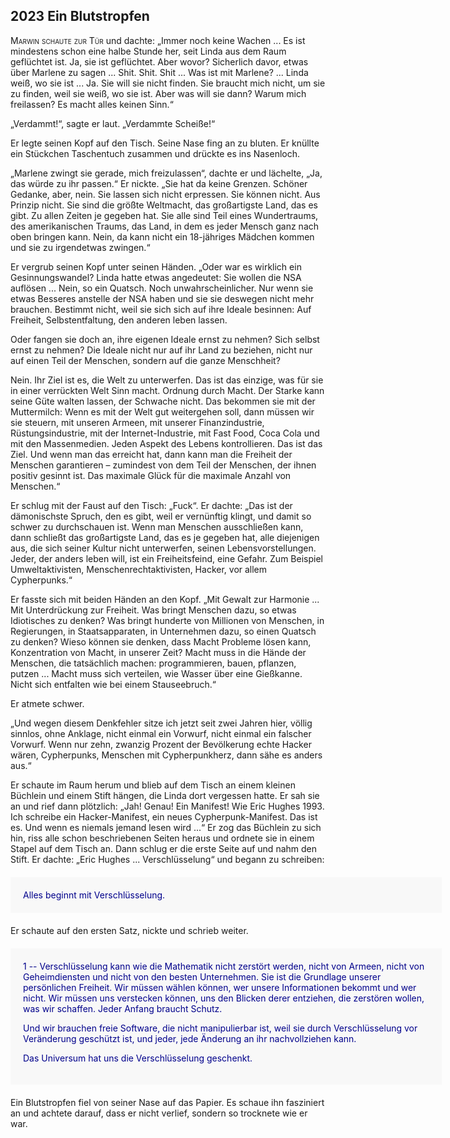 ## **2023** Ein Blutstropfen

<span style="font-variant:small-caps;">Marwin schaute zur Tür</span> und dachte:
„Immer noch keine Wachen ... Es ist mindestens schon eine halbe Stunde her, seit Linda aus dem Raum geflüchtet ist.
Ja, sie ist geflüchtet.
Aber wovor?
Sicherlich davor, etwas über Marlene zu sagen ...
Shit.
Shit.
Shit ...
Was ist mit Marlene? ... 
Linda weiß, wo sie ist ... 
Ja.
Sie will sie nicht finden.
Sie braucht mich nicht, um sie zu finden, weil sie weiß, wo sie ist.
Aber was will sie dann?
Warum mich freilassen?
Es macht alles keinen Sinn.“

„Verdammt!“, sagte er laut.
„Verdammte Scheiße!“

Er legte seinen Kopf auf den Tisch.
Seine Nase fing an zu bluten.
Er knüllte ein Stückchen Taschentuch zusammen und drückte es ins Nasenloch.

„Marlene zwingt sie gerade, mich freizulassen“, dachte er und lächelte, „Ja, das würde zu ihr passen.“
Er nickte.
„Sie hat da keine Grenzen.
Schöner Gedanke, aber, nein.
Sie lassen sich nicht erpressen.
Sie können nicht.
Aus Prinzip nicht.
Sie sind die größte Weltmacht, das großartigste Land, das es gibt.
Zu allen Zeiten je gegeben hat.
Sie alle sind Teil eines Wundertraums, des amerikanischen Traums, das Land, in dem es jeder Mensch ganz nach oben bringen kann.
Nein, da kann nicht ein 18-jähriges Mädchen kommen und sie zu irgendetwas zwingen.“

Er vergrub seinen Kopf unter seinen Händen.
„Oder war es wirklich ein Gesinnungswandel?
Linda hatte etwas angedeutet: Sie wollen die NSA auflösen ... 
Nein, so ein Quatsch.
Noch unwahrscheinlicher.
Nur wenn sie etwas Besseres anstelle der NSA haben und sie sie deswegen nicht mehr brauchen.
Bestimmt nicht, weil sie sich sich auf ihre Ideale besinnen: Auf Freiheit, Selbstentfaltung, den anderen leben lassen.

Oder fangen sie doch an, ihre eigenen Ideale ernst zu nehmen?
Sich selbst ernst zu nehmen?
Die Ideale nicht nur auf ihr Land zu beziehen, nicht nur auf einen Teil der Menschen, sondern auf die ganze Menschheit?

Nein.
Ihr Ziel ist es, die Welt zu unterwerfen.
Das ist das einzige, was für sie in einer verrückten Welt Sinn macht.
Ordnung durch Macht.
Der Starke kann seine Güte walten lassen, der Schwache nicht.
Das bekommen sie mit der Muttermilch:
Wenn es mit der Welt gut weitergehen soll, dann müssen wir sie steuern, mit unseren Armeen, mit unserer Finanzindustrie, Rüstungsindustrie, mit der Internet-Industrie, mit Fast Food, Coca Cola und mit den Massenmedien.
Jeden Aspekt des Lebens kontrollieren.
Das ist das Ziel.
Und wenn man das erreicht hat, dann kann man die Freiheit der Menschen garantieren – zumindest von dem Teil der Menschen, der ihnen positiv gesinnt ist.
Das maximale Glück für die maximale Anzahl von Menschen.“

Er schlug mit der Faust auf den Tisch: „Fuck“.
Er dachte: „Das ist der dämonischste Spruch, den es gibt, weil er vernünftig klingt, und damit so schwer zu durchschauen ist.
Wenn man Menschen ausschließen kann, dann schließt das großartigste Land, das es je gegeben hat, alle diejenigen aus, die sich seiner Kultur nicht unterwerfen, seinen Lebensvorstellungen.
Jeder, der anders leben will, ist ein Freiheitsfeind, eine Gefahr.
Zum Beispiel Umweltaktivisten, Menschenrechtaktivisten, Hacker, vor allem Cypherpunks.“

Er fasste sich mit beiden Händen an den Kopf.
„Mit Gewalt zur Harmonie ...
Mit Unterdrückung zur Freiheit.
Was bringt Menschen dazu, so etwas Idiotisches zu denken?
Was bringt hunderte von Millionen von Menschen, in Regierungen, in Staatsapparaten, in Unternehmen dazu, so einen Quatsch zu denken?
Wieso können sie denken, dass Macht Probleme lösen kann, Konzentration von Macht, in unserer Zeit?
Macht muss in die Hände der Menschen, die tatsächlich machen: programmieren, bauen, pflanzen, putzen ...
Macht muss sich verteilen, wie Wasser über eine Gießkanne.
Nicht sich entfalten wie bei einem Stauseebruch.“

Er atmete schwer.

„Und wegen diesem Denkfehler sitze ich jetzt seit zwei Jahren hier, völlig sinnlos, ohne Anklage, nicht einmal ein Vorwurf, nicht einmal ein falscher Vorwurf.
Wenn nur zehn, zwanzig Prozent der Bevölkerung echte Hacker wären, Cypherpunks, Menschen mit Cypherpunkherz, dann sähe es anders aus.“

Er schaute im Raum herum und blieb auf dem Tisch an einem kleinen Büchlein und einem Stift hängen, die Linda dort vergessen hatte.
Er sah sie an und rief dann plötzlich: „Jah!
Genau!
Ein Manifest!
Wie Eric Hughes 1993.
Ich schreibe ein Hacker-Manifest, ein neues Cypherpunk-Manifest.
Das ist es.
Und wenn es niemals jemand lesen wird ...“
Er zog das Büchlein zu sich hin, riss alle schon beschriebenen Seiten heraus und ordnete sie in einem Stapel auf dem Tisch an.
Dann schlug er die erste Seite auf und nahm den Stift.
Er dachte: „Eric Hughes ... Verschlüsselung“ und begann zu schreiben:

<div style="background-color: #f8f8f8; color: darkblue; padding: 20px; margin: 20px 0; width: 650px;">
Alles beginnt mit Verschlüsselung.
</div>
Er schaute auf den ersten Satz, nickte und schrieb weiter.

<div style="background-color: #f8f8f8; color: darkblue; padding: 20px; margin: 20px 0; width: 650px;">
1 -- Verschlüsselung kann wie die Mathematik nicht zerstört werden, nicht von Armeen, nicht von Geheimdiensten und nicht von den besten Unternehmen. Sie ist die Grundlage unserer persönlichen Freiheit. Wir müssen wählen können, wer unsere Informationen bekommt und wer nicht. Wir müssen uns verstecken können, uns den Blicken derer entziehen, die zerstören wollen, was wir schaffen. Jeder Anfang braucht Schutz.

Und wir brauchen freie Software, die nicht manipulierbar ist, weil sie durch Verschlüsselung vor Veränderung geschützt ist, und jeder,
jede Änderung an ihr nachvollziehen kann.

Das Universum hat uns die Verschlüsselung geschenkt.
</div>
Ein Blutstropfen fiel von seiner Nase auf das Papier.
Es schaue ihn fasziniert an und achtete darauf, dass er nicht verlief, sondern so trocknete wie er war.

